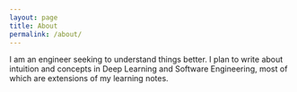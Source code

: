 ```yaml
---
layout: page
title: About
permalink: /about/
---
```


I am an engineer seeking to understand things better. I plan to write about intuition and concepts in Deep Learning and Software Engineering, most of which are extensions of my learning notes.  

